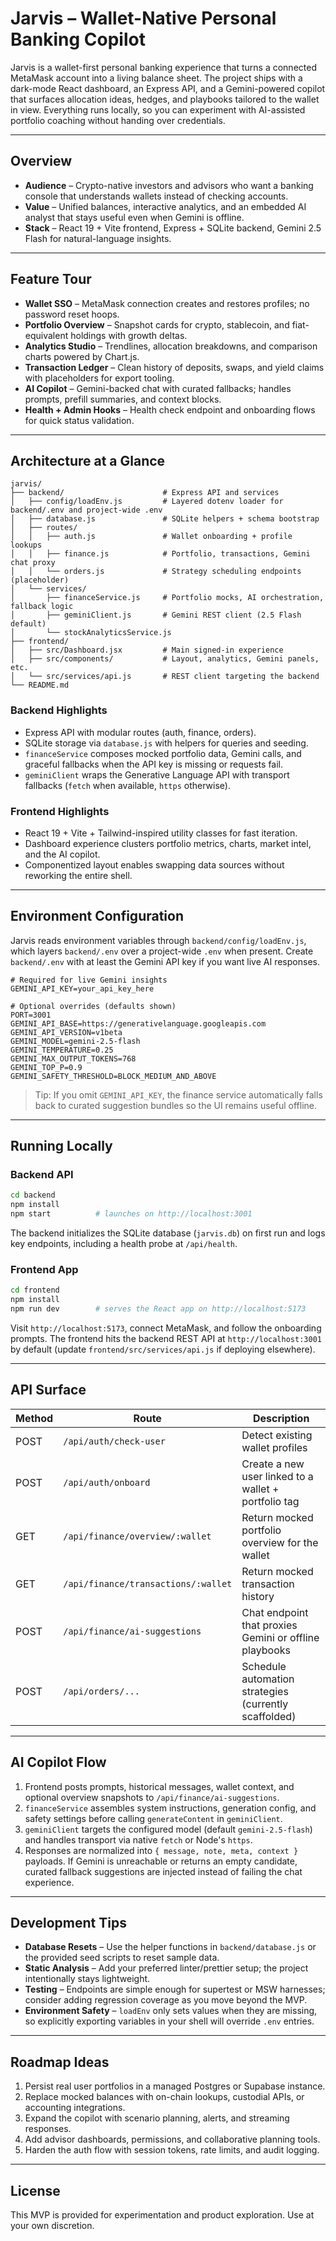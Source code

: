 # Jarvis – Wallet-Native Personal Banking Copilot

Jarvis is a wallet-first personal banking experience that turns a connected MetaMask account into a living balance sheet. The project ships with a dark-mode React dashboard, an Express API, and a Gemini-powered copilot that surfaces allocation ideas, hedges, and playbooks tailored to the wallet in view. Everything runs locally, so you can experiment with AI-assisted portfolio coaching without handing over credentials.

---

## Overview
- **Audience** – Crypto-native investors and advisors who want a banking console that understands wallets instead of checking accounts.
- **Value** – Unified balances, interactive analytics, and an embedded AI analyst that stays useful even when Gemini is offline.
- **Stack** – React 19 + Vite frontend, Express + SQLite backend, Gemini 2.5 Flash for natural-language insights.

---

## Feature Tour
- **Wallet SSO** – MetaMask connection creates and restores profiles; no password reset hoops.
- **Portfolio Overview** – Snapshot cards for crypto, stablecoin, and fiat-equivalent holdings with growth deltas.
- **Analytics Studio** – Trendlines, allocation breakdowns, and comparison charts powered by Chart.js.
- **Transaction Ledger** – Clean history of deposits, swaps, and yield claims with placeholders for export tooling.
- **AI Copilot** – Gemini-backed chat with curated fallbacks; handles prompts, prefill summaries, and context blocks.
- **Health + Admin Hooks** – Health check endpoint and onboarding flows for quick status validation.

---

## Architecture at a Glance
```
jarvis/
├── backend/                      # Express API and services
│   ├── config/loadEnv.js         # Layered dotenv loader for backend/.env and project-wide .env
│   ├── database.js               # SQLite helpers + schema bootstrap
│   ├── routes/
│   │   ├── auth.js               # Wallet onboarding + profile lookups
│   │   ├── finance.js            # Portfolio, transactions, Gemini chat proxy
│   │   └── orders.js             # Strategy scheduling endpoints (placeholder)
│   └── services/
│       ├── financeService.js     # Portfolio mocks, AI orchestration, fallback logic
│       ├── geminiClient.js       # Gemini REST client (2.5 Flash default)
│       └── stockAnalyticsService.js
├── frontend/
│   ├── src/Dashboard.jsx         # Main signed-in experience
│   ├── src/components/           # Layout, analytics, Gemini panels, etc.
│   └── src/services/api.js       # REST client targeting the backend
└── README.md
```

### Backend Highlights
- Express API with modular routes (auth, finance, orders).
- SQLite storage via `database.js` with helpers for queries and seeding.
- `financeService` composes mocked portfolio data, Gemini calls, and graceful fallbacks when the API key is missing or requests fail.
- `geminiClient` wraps the Generative Language API with transport fallbacks (`fetch` when available, `https` otherwise).

### Frontend Highlights
- React 19 + Vite + Tailwind-inspired utility classes for fast iteration.
- Dashboard experience clusters portfolio metrics, charts, market intel, and the AI copilot.
- Componentized layout enables swapping data sources without reworking the entire shell.

---

## Environment Configuration
Jarvis reads environment variables through `backend/config/loadEnv.js`, which layers `backend/.env` over a project-wide `.env` when present. Create `backend/.env` with at least the Gemini API key if you want live AI responses.

```env
# Required for live Gemini insights
GEMINI_API_KEY=your_api_key_here

# Optional overrides (defaults shown)
PORT=3001
GEMINI_API_BASE=https://generativelanguage.googleapis.com
GEMINI_API_VERSION=v1beta
GEMINI_MODEL=gemini-2.5-flash
GEMINI_TEMPERATURE=0.25
GEMINI_MAX_OUTPUT_TOKENS=768
GEMINI_TOP_P=0.9
GEMINI_SAFETY_THRESHOLD=BLOCK_MEDIUM_AND_ABOVE
```

> Tip: If you omit `GEMINI_API_KEY`, the finance service automatically falls back to curated suggestion bundles so the UI remains useful offline.

---

## Running Locally

### Backend API
```bash
cd backend
npm install
npm start          # launches on http://localhost:3001
```

The backend initializes the SQLite database (`jarvis.db`) on first run and logs key endpoints, including a health probe at `/api/health`.

### Frontend App
```bash
cd frontend
npm install
npm run dev        # serves the React app on http://localhost:5173
```

Visit `http://localhost:5173`, connect MetaMask, and follow the onboarding prompts. The frontend hits the backend REST API at `http://localhost:3001` by default (update `frontend/src/services/api.js` if deploying elsewhere).

---

## API Surface
| Method | Route                                   | Description |
|--------|-----------------------------------------|-------------|
| POST   | `/api/auth/check-user`                  | Detect existing wallet profiles |
| POST   | `/api/auth/onboard`                     | Create a new user linked to a wallet + portfolio tag |
| GET    | `/api/finance/overview/:wallet`         | Return mocked portfolio overview for the wallet |
| GET    | `/api/finance/transactions/:wallet`     | Return mocked transaction history |
| POST   | `/api/finance/ai-suggestions`           | Chat endpoint that proxies Gemini or offline playbooks |
| POST   | `/api/orders/...`                        | Schedule automation strategies (currently scaffolded) |

---

## AI Copilot Flow
1. Frontend posts prompts, historical messages, wallet context, and optional overview snapshots to `/api/finance/ai-suggestions`.
2. `financeService` assembles system instructions, generation config, and safety settings before calling `generateContent` in `geminiClient`.
3. `geminiClient` targets the configured model (default `gemini-2.5-flash`) and handles transport via native `fetch` or Node's `https`.
4. Responses are normalized into `{ message, note, meta, context }` payloads. If Gemini is unreachable or returns an empty candidate, curated fallback suggestions are injected instead of failing the chat experience.

---

## Development Tips
- **Database Resets** – Use the helper functions in `backend/database.js` or the provided seed scripts to reset sample data.
- **Static Analysis** – Add your preferred linter/prettier setup; the project intentionally stays lightweight.
- **Testing** – Endpoints are simple enough for supertest or MSW harnesses; consider adding regression coverage as you move beyond the MVP.
- **Environment Safety** – `loadEnv` only sets values when they are missing, so explicitly exporting variables in your shell will override `.env` entries.

---

## Roadmap Ideas
1. Persist real user portfolios in a managed Postgres or Supabase instance.
2. Replace mocked balances with on-chain lookups, custodial APIs, or accounting integrations.
3. Expand the copilot with scenario planning, alerts, and streaming responses.
4. Add advisor dashboards, permissions, and collaborative planning tools.
5. Harden the auth flow with session tokens, rate limits, and audit logging.

---

## License
This MVP is provided for experimentation and product exploration. Use at your own discretion.

